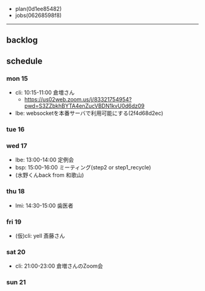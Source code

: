 
- plan(0d1ee85482)
- jobs(06268598f8)
---

## backlog

## schedule
### mon 15
- cli: 10:15-11:00 倉増さん
  - https://us02web.zoom.us/j/83321754954?pwd=S3ZZbkhBYTA4enZucVBDN1kvU0d6dz09
- lbe: websocketを本番サーバで利用可能にする(2f4d68d2ec)
### tue 16
### wed 17
- lbe: 13:00-14:00 定例会
- bsp: 15:00-16:00 ミーティング(step2 or step1_recycle)
- (水野くんback from 和歌山)
### thu 18
- lmi: 14:30-15:00 歯医者
### fri 19
- (仮)cli: yell 斎藤さん
### sat 20
- cli: 21:00-23:00 倉増さんのZoom会
### sun 21




